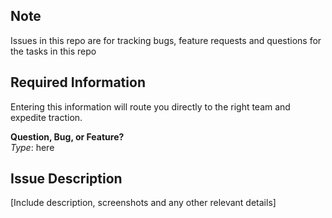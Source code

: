 ## Note  
Issues in this repo are for tracking bugs, feature requests and questions for the tasks in this repo 

## Required Information
Entering this information will route you directly to the right team and expedite traction.

**Question, Bug, or Feature?**  
*Type*: here

## Issue Description
[Include description, screenshots and any other relevant details]
